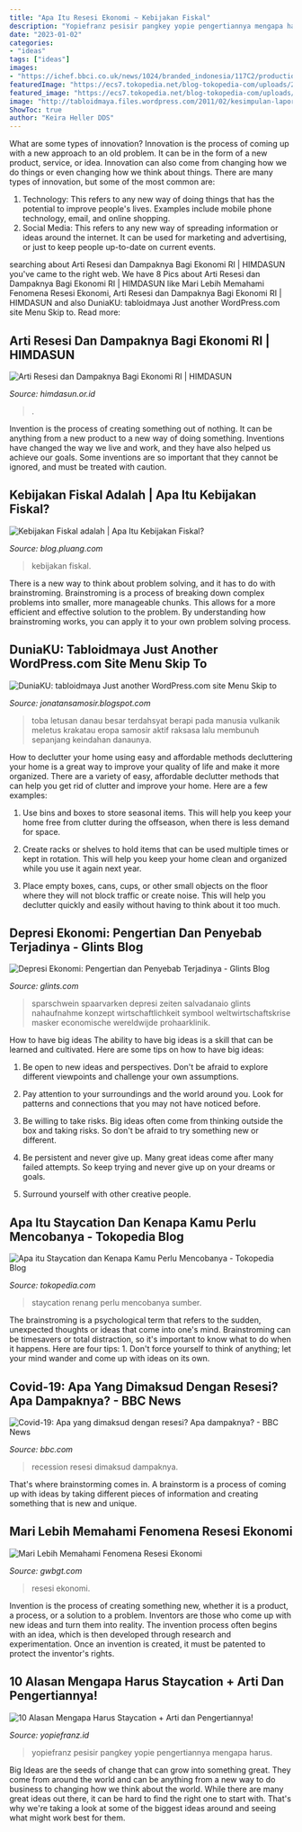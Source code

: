```yaml
---
title: "Apa Itu Resesi Ekonomi ~ Kebijakan Fiskal"
description: "Yopiefranz pesisir pangkey yopie pengertiannya mengapa harus"
date: "2023-01-02"
categories:
- "ideas"
tags: ["ideas"]
images:
- "https://ichef.bbci.co.uk/news/1024/branded_indonesia/117C2/production/_112781617_coronahighstreet.jpg"
featuredImage: "https://ecs7.tokopedia.net/blog-tokopedia-com/uploads/2019/10/kolam-renang-hotel.jpg"
featured_image: "https://ecs7.tokopedia.net/blog-tokopedia-com/uploads/2019/10/kolam-renang-hotel.jpg"
image: "http://tabloidmaya.files.wordpress.com/2011/02/kesimpulan-laporan-penelitian-letusan-besar-vulkanik-gunung-toba-dinginkan-planet-bumi-pada-73k-yang-lalu-2.jpg"
ShowToc: true
author: "Keira Heller DDS"
---
```



What are some types of innovation?
Innovation is the process of coming up with a new approach to an old problem. It can be in the form of a new product, service, or idea. Innovation can also come from changing how we do things or even changing how we think about things. There are many types of innovation, but some of the most common are: 
1) Technology: This refers to any new way of doing things that has the potential to improve people's lives. Examples include mobile phone technology, email, and online shopping. 
2) Social Media: This refers to any new way of spreading information or ideas around the internet. It can be used for marketing and advertising, or just to keep people up-to-date on current events.

	

		
searching about Arti Resesi dan Dampaknya Bagi Ekonomi RI | HIMDASUN you've came to the right web. We have 8 Pics about Arti Resesi dan Dampaknya Bagi Ekonomi RI | HIMDASUN like Mari Lebih Memahami Fenomena Resesi Ekonomi, Arti Resesi dan Dampaknya Bagi Ekonomi RI | HIMDASUN and also DuniaKU: tabloidmaya Just another WordPress.com site Menu Skip to. Read more:
		
    
## Arti Resesi Dan Dampaknya Bagi Ekonomi RI | HIMDASUN

<img loading=lazy src="http://himdasun.or.id/img/article/A20092300000000012020-09-23_09_29_19.jpg" onerror="this.onerror=null;this.src='https://tse1.mm.bing.net/th?id=OIP.ctk_oi8zY3rJfFsxIccrxAHaEK&amp;pid=15.1';" alt="Arti Resesi dan Dampaknya Bagi Ekonomi RI | HIMDASUN">

_Source: himdasun.or.id_

>. 

	

Invention is the process of creating something out of nothing. It can be anything from a new product to a new way of doing something. Inventions have changed the way we live and work, and they have also helped us achieve our goals. Some inventions are so important that they cannot be ignored, and must be treated with caution.

    
## Kebijakan Fiskal Adalah | Apa Itu Kebijakan Fiskal?

<img loading=lazy src="https://blog.pluang.com/wp-content/uploads/2020/07/kebijakan-fiskal-adalah-696x366.jpg" onerror="this.onerror=null;this.src='https://tse2.mm.bing.net/th?id=OIP.BQcYvqBvWgyqcT-t0wLImQHaD5&amp;pid=15.1';" alt="Kebijakan Fiskal adalah | Apa Itu Kebijakan Fiskal?">

_Source: blog.pluang.com_

>kebijakan fiskal. 

	

There is a new way to think about problem solving, and it has to do with brainstroming. Brainstroming is a process of breaking down complex problems into smaller, more manageable chunks. This allows for a more efficient and effective solution to the problem. By understanding how brainstroming works, you can apply it to your own problem solving process.

    
## DuniaKU: Tabloidmaya Just Another WordPress.com Site Menu Skip To

<img loading=lazy src="http://tabloidmaya.files.wordpress.com/2011/02/kesimpulan-laporan-penelitian-letusan-besar-vulkanik-gunung-toba-dinginkan-planet-bumi-pada-73k-yang-lalu-2.jpg" onerror="this.onerror=null;this.src='https://tse2.mm.bing.net/th?id=OIP.KKTEE4wh31_5Oqz1YFGGFQHaHa&amp;pid=15.1';" alt="DuniaKU: tabloidmaya Just another WordPress.com site Menu Skip to">

_Source: jonatansamosir.blogspot.com_

>toba letusan danau besar terdahsyat berapi pada manusia vulkanik meletus krakatau eropa samosir aktif raksasa lalu membunuh sepanjang keindahan danaunya. 

	

How to declutter your home using easy and affordable methods
decluttering your home is a great way to improve your quality of life and make it more organized. There are a variety of easy, affordable declutter methods that can help you get rid of clutter and improve your home. Here are a few examples:
1. Use bins and boxes to store seasonal items. This will help you keep your home free from clutter during the offseason, when there is less demand for space.

2. Create racks or shelves to hold items that can be used multiple times or kept in rotation. This will help you keep your home clean and organized while you use it again next year.

3. Place empty boxes, cans, cups, or other small objects on the floor where they will not block traffic or create noise. This will help you declutter quickly and easily without having to think about it too much.


    
## Depresi Ekonomi: Pengertian Dan Penyebab Terjadinya - Glints Blog

<img loading=lazy src="https://glints.com/id/lowongan/wp-content/uploads/2020/09/depresi-ekonomi.jpg" onerror="this.onerror=null;this.src='https://tse2.mm.bing.net/th?id=OIP.jFoghsUrCLg3NjQVh7rQTgHaF6&amp;pid=15.1';" alt="Depresi Ekonomi: Pengertian dan Penyebab Terjadinya - Glints Blog">

_Source: glints.com_

>sparschwein spaarvarken depresi zeiten salvadanaio glints nahaufnahme konzept wirtschaftlichkeit symbool weltwirtschaftskrise masker economische wereldwijde prohaarklinik. 

	

How to have big ideas
The ability to have big ideas is a skill that can be learned and cultivated. Here are some tips on how to have big ideas:
1. Be open to new ideas and perspectives. Don't be afraid to explore different viewpoints and challenge your own assumptions.

2. Pay attention to your surroundings and the world around you. Look for patterns and connections that you may not have noticed before.

3. Be willing to take risks. Big ideas often come from thinking outside the box and taking risks. So don't be afraid to try something new or different.

4. Be persistent and never give up. Many great ideas come after many failed attempts. So keep trying and never give up on your dreams or goals.

5. Surround yourself with other creative people.

    
## Apa Itu Staycation Dan Kenapa Kamu Perlu Mencobanya - Tokopedia Blog

<img loading=lazy src="https://ecs7.tokopedia.net/blog-tokopedia-com/uploads/2019/10/kolam-renang-hotel.jpg" onerror="this.onerror=null;this.src='https://tse1.mm.bing.net/th?id=OIP.sVLKFtanuJml_CvHOVOXLAHaD1&amp;pid=15.1';" alt="Apa itu Staycation dan Kenapa Kamu Perlu Mencobanya - Tokopedia Blog">

_Source: tokopedia.com_

>staycation renang perlu mencobanya sumber. 

	

The brainstroming is a psychological term that refers to the sudden, unexpected thoughts or ideas that come into one's mind. Brainstroming can be timesavers or total distraction, so it's important to know what to do when it happens. Here are four tips: 1. Don't force yourself to think of anything; let your mind wander and come up with ideas on its own. 
    
## Covid-19: Apa Yang Dimaksud Dengan Resesi? Apa Dampaknya? - BBC News

<img loading=lazy src="https://ichef.bbci.co.uk/news/1024/branded_indonesia/117C2/production/_112781617_coronahighstreet.jpg" onerror="this.onerror=null;this.src='https://tse4.mm.bing.net/th?id=OIP.mjq7h03zUYCn_BLfHFUm3QHaEK&amp;pid=15.1';" alt="Covid-19: Apa yang dimaksud dengan resesi? Apa dampaknya? - BBC News">

_Source: bbc.com_

>recession resesi dimaksud dampaknya. 

	

That's where brainstorming comes in. A brainstorm is a process of coming up with ideas by taking different pieces of information and creating something that is new and unique.

    
## Mari Lebih Memahami Fenomena Resesi Ekonomi

<img loading=lazy src="https://gwbgt.com/wp-content/uploads/2020/06/Resesi-Ekonomi-750x375.jpg" onerror="this.onerror=null;this.src='https://tse4.mm.bing.net/th?id=OIP.TDiFbW-sFpNxLVUVHkNQ6gHaDt&amp;pid=15.1';" alt="Mari Lebih Memahami Fenomena Resesi Ekonomi">

_Source: gwbgt.com_

>resesi ekonomi. 

	

Invention is the process of creating something new, whether it is a product, a process, or a solution to a problem. Inventors are those who come up with new ideas and turn them into reality. The invention process often begins with an idea, which is then developed through research and experimentation. Once an invention is created, it must be patented to protect the inventor's rights.

    
## 10 Alasan Mengapa Harus Staycation + Arti Dan Pengertiannya!

<img loading=lazy src="https://yopiefranz.id/wp-content/uploads/2021/05/manfaat-arti-pengertian-staycation-adalah-Villa-Santai-Mandiri-Pesisir-Barat-ramahtraveler.com-Yopie-Pangkey-3-800x1067.jpg" onerror="this.onerror=null;this.src='https://tse1.mm.bing.net/th?id=OIP.dvf7AnL50-0pCrjGwQLhLAHaJ4&amp;pid=15.1';" alt="10 Alasan Mengapa Harus Staycation + Arti dan Pengertiannya!">

_Source: yopiefranz.id_

>yopiefranz pesisir pangkey yopie pengertiannya mengapa harus. 

	

Big Ideas are the seeds of change that can grow into something great. They come from around the world and can be anything from a new way to do business to changing how we think about the world. While there are many great ideas out there, it can be hard to find the right one to start with. That's why we're taking a look at some of the biggest ideas around and seeing what might work best for them.

